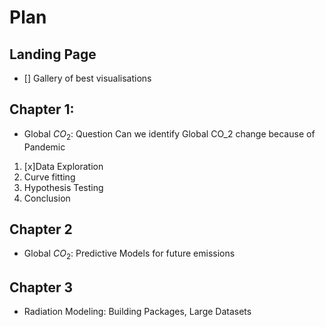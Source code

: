 # Plan 
## Landing Page
- [] Gallery of best visualisations
## Chapter 1:
-  Global $CO_2$: Question Can we identify Global CO_2 change because of Pandemic 
1. [x]Data Exploration
2. Curve fitting
3. Hypothesis Testing 
3. Conclusion 
## Chapter 2
- Global $CO_2$: Predictive Models for future emissions
## Chapter 3
- Radiation Modeling: Building Packages, Large Datasets  